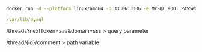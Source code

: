 ```bash
docker run -d --platform linux/amd64 -p 33306:3306 -e MYSQL_ROOT_PASSWORD=mysql-local-pw -e TZ=Asia/Seoul --name mysql-local -v /Users/injihong/workspace/study:/var/lib/mysql --restart always mysql:5.7
```

```yml
/var/lib/mysql
```


/threads?nextToken=aaa&domain=sss > query parameter


/thread/{id}/comment > path variable